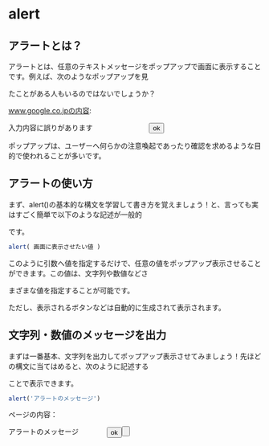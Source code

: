# alert
 
## アラートとは？

アラートとは、任意のテキストメッセージをポップアップで画面に表示することです。例えば、次のようなポップアップを見

たことがある人もいるのではないでしょうか？

www.google.co.jpの内容:

入力内容に誤りがあります　　　　　　　　<button>ok</button>

ポップアップは、ユーザーへ何らかの注意喚起であったり確認を求めるような目的で使われることが多いです。

## アラートの使い方

まず、alert()の基本的な構文を学習して書き方を覚えましょう！と、言っても実はすごく簡単で以下のような記述が一般的

です。

```js
alert( 画面に表示させたい値 )
```

このように引数へ値を指定するだけで、任意の値をポップアップ表示させることができます。この値は、文字列や数値などさ

まざまな値を指定することが可能です。

ただし、表示されるボタンなどは自動的に生成されて表示されます。

## 文字列・数値のメッセージを出力

まずは一番基本、文字列を出力してポップアップ表示させてみましょう！先ほどの構文に当てはめると、次のように記述する

ことで表示できます。

```js
alert('アラートのメッセージ')
```

ページの内容：

アラートのメッセージ　　　　<button>ok<button>